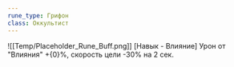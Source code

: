 ```yaml
---
rune_type: Грифон
class: Оккультист
---
```

![[Temp/Placeholder_Rune_Buff.png]]
[Навык - Влияние] Урон от "Влияния" +{0}%, скорость цели -30% на 2 сек.

